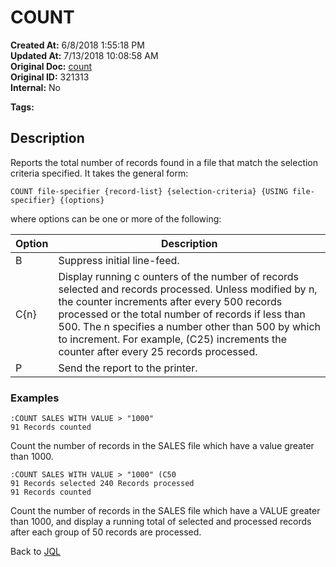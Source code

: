 # COUNT

**Created At:** 6/8/2018 1:55:18 PM  
**Updated At:** 7/13/2018 10:08:58 AM  
**Original Doc:** [count](https://docs.jbase.com/46350-jql/count)  
**Original ID:** 321313  
**Internal:** No  

**Tags:**
<badge text='jql' vertical='middle' />

## Description

Reports the total number of records found in a file that match the selection criteria specified. It takes the general form:

```
COUNT file-specifier {record-list} {selection-criteria} {USING file- specifier} {(options}
```

where options can be one or more of the following:

| Option | Description |
| --- | --- |
| B | Suppress initial line-feed. |
| C{n} | Display running c ounters of the number of records selected and records processed. Unless modified by n, the counter increments after every 500 records processed or the total number of records if less than 500. The n specifies a number other than 500 by which to increment. For example, (C25) increments the counter after every 25 records processed. |
| P | Send the report to the printer. |

### Examples

```
:COUNT SALES WITH VALUE > "1000"
91 Records counted
```

Count the number of records in the SALES file which have a value greater than 1000.

```
:COUNT SALES WITH VALUE > "1000" (C50
91 Records selected 240 Records processed
91 Records counted
```

Count the number of records in the SALES file which have a VALUE greater than 1000, and display a running total of selected and processed records after each group of 50 records are processed.

Back to [JQL](jbase-query-language-jql-)

